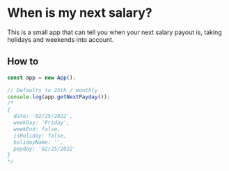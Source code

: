# When is my next salary?

This is a small app that can tell you when your next salary payout is, taking holidays and weekends into account.

## How to

```js
const app = new App();

// Defaults to 25th / monthly
console.log(app.getNextPayday());
/*
{
  date: '02/25/2022',
  weekDay: 'Friday',
  weekEnd: false,
  isHoliday: false,
  holidayName: '',
  payday: '02/25/2022'
}
*/
```
